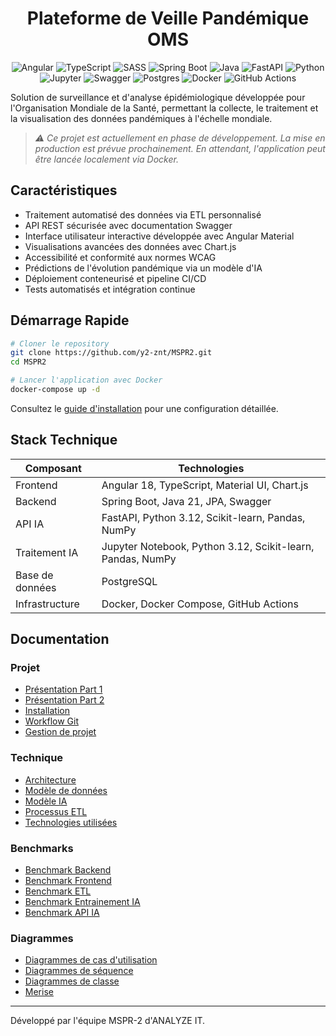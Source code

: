 <div align="center">

# Plateforme de Veille Pandémique OMS

![Angular](https://img.shields.io/badge/angular-%23DD0031.svg?style=for-the-badge&logo=angular&logoColor=white)
![TypeScript](https://img.shields.io/badge/typescript-%23007ACC.svg?style=for-the-badge&logo=typescript&logoColor=white)
![SASS](https://img.shields.io/badge/SASS-hotpink.svg?style=for-the-badge&logo=SASS&logoColor=white)
![Spring Boot](https://img.shields.io/badge/Spring_Boot-6DB33F?style=for-the-badge&logo=spring-boot&logoColor=white)
![Java](https://img.shields.io/badge/java-%23ED8B00.svg?style=for-the-badge&logo=openjdk&logoColor=white)
![FastAPI](https://img.shields.io/badge/FastAPI-0056B3?style=for-the-badge&logo=fastapi&logoColor=white)
![Python](https://img.shields.io/badge/python-3670A0?style=for-the-badge&logo=python&logoColor=ffdd54)
![Jupyter](https://img.shields.io/badge/Jupyter-F37626.svg?style=for-the-badge&logo=Jupyter&logoColor=white)
![Swagger](https://img.shields.io/badge/Swagger-85EA2D?style=for-the-badge&logo=Swagger&logoColor=white)
![Postgres](https://img.shields.io/badge/postgres-%23316192.svg?style=for-the-badge&logo=postgresql&logoColor=white)
![Docker](https://img.shields.io/badge/docker-%230db7ed.svg?style=for-the-badge&logo=docker&logoColor=white)
![GitHub Actions](https://img.shields.io/badge/github%20actions-%232671E5.svg?style=for-the-badge&logo=githubactions&logoColor=white)

</div>

Solution de surveillance et d'analyse épidémiologique développée pour l'Organisation Mondiale de la Santé, permettant la collecte, le traitement et la visualisation des données pandémiques à l'échelle mondiale.

> _⚠️ Ce projet est actuellement en phase de développement. La mise en production est prévue prochainement. En attendant, l'application peut être lancée localement via Docker._

## Caractéristiques

- Traitement automatisé des données via ETL personnalisé
- API REST sécurisée avec documentation Swagger
- Interface utilisateur interactive développée avec Angular Material
- Visualisations avancées des données avec Chart.js
- Accessibilité et conformité aux normes WCAG
- Prédictions de l'évolution pandémique via un modèle d'IA
- Déploiement conteneurisé et pipeline CI/CD
- Tests automatisés et intégration continue

## Démarrage Rapide

```bash
# Cloner le repository
git clone https://github.com/y2-znt/MSPR2.git
cd MSPR2

# Lancer l'application avec Docker
docker-compose up -d
```

Consultez le [guide d'installation](docs/installation.md) pour une configuration détaillée.

## Stack Technique

| Composant       | Technologies                                               |
| --------------- | ---------------------------------------------------------- |
| Frontend        | Angular 18, TypeScript, Material UI, Chart.js              |
| Backend         | Spring Boot, Java 21, JPA, Swagger                         |
| API IA          | FastAPI, Python 3.12, Scikit-learn, Pandas, NumPy          |
| Traitement IA   | Jupyter Notebook, Python 3.12, Scikit-learn, Pandas, NumPy |
| Base de données | PostgreSQL                                                 |
| Infrastructure  | Docker, Docker Compose, GitHub Actions                     |

## Documentation

### Projet

- [Présentation Part 1](docs/presentation_part1.md)
- [Présentation Part 2](docs/presentation_part2.md)
- [Installation](docs/installation.md)
- [Workflow Git](docs/git-workflow.md)
- [Gestion de projet](docs/project-management.md)

### Technique

- [Architecture](docs/architecture/)
- [Modèle de données](docs/data-model.md)
- [Modèle IA](docs/ai-model.md)
- [Processus ETL](docs/etl.md)
- [Technologies utilisées](docs/tech-stack.md)

### Benchmarks

- [Benchmark Backend](docs/benchmark/benchmark-backend.md)
- [Benchmark Frontend](docs/benchmark/benchmark-frontend.md)
- [Benchmark ETL](docs/benchmark/benchmark-etl.md)
- [Benchmark Entrainement IA](docs/benchmark/benchmark-ai-training.md)
- [Benchmark API IA](docs/benchmark/benchmark-ai-api.md)

### Diagrammes

- [Diagrammes de cas d'utilisation](docs/ressources/diagrams/use-case/use-case-diagram.png)
- [Diagrammes de séquence](docs/ressources/diagrams/sequence)
- [Diagrammes de classe](docs/ressources/diagrams/class)
- [Merise](docs/ressources/diagrams/merise)

---

Développé par l'équipe MSPR-2 d'ANALYZE IT.
